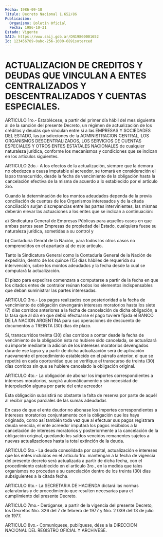 ```yaml
---
Fecha: 1986-09-18
Título: Decreto Nacional 1.652/86
Publicación:
  Organismo: Boletín Oficial
  Fecha: 1986-10-31
Estado: Vigente
SAIJ: https://www.saij.gob.ar/DN19860001652
Id: 123456789-0abc-256-1000-6891soterced
---
```

# ACTUALIZACION DE CREDITOS Y DEUDAS QUE VINCULAN A ENTES CENTRALIZADOS Y DESCENTRALIZADOS Y CUENTAS ESPECIALES.

<a id="1"></a>
ARTICULO  1ro.- Establécese, a partir del primer día hábil del mes siguiente al  de la sanción del presente Decreto, un régimen de actualización de los  créditos y deudas que vinculan entre sí a las EMPRESAS  Y  SOCIEDADES  DEL   ESTADO,  las  jurisdicciones  de  la ADMINISTRACION  CENTRAL,  LOS  ORGANISMOS    DESCENTRALIZADOS,  LOS SERVICIOS DE CUENTAS ESPECIALES Y OTROS ENTES  ESTATALES NACIONALES de  cualquier  naturaleza  jurídica,  conforme  los  mecanismos   y condiciones   que  se  indican  en  los  artículos  siguientes.

<a id="2"></a>
ARTICULO  2do.- A los efectos de la actualización, siempre que la demora no obedezca  a  causa imputable al acreedor, se tomará en consideración el lapso transcurrido,  desde la fecha de vencimiento de  la  obligación hasta la cancelación efectiva  de  la  misma  de acuerdo a lo establecido por el artículo 3ro.

Cuando la  determinación  de  los  montos  adeudados dependa de la previa conciliación de cuentas de los Organismos  interesados  y de la  citada  conciliación  surjan  discrepancias  entre  las  partes intervinientes,  las  mismas  deberán  elevar las actuaciones a los entes que se indican a continuación:

a) Sindicatura General de Empresas Públicas  para  aquellos  casos en  que  ambas  partes  sean  Empresas  de  propiedad  del  Estado, cualquiera  fuese  su  naturaleza  jurídica, sometidas a su control y

b) Contaduría Genral de la Nación,  para  todos los otros casos no comprendidos en el apartado a) de este artículo.

Tanto  la  Sindicatura General como la Contaduría  General  de  la Nación de expedirán,  dentro  de  los  quince  (15) días hábiles de requerida su intervención, sobre los montos adeudados  y  la  fecha desde la cual se computará la actualización.

El  plazo  para  expedirse  comenzara  a computarse a partir de la fecha  en  que  los  citados entes de contralor  reúnan  todos  los elementos  indispensables    que    deban  suministrar  las  partes interesadas.

<a id="3"></a>
ARTICULO  3ro.-  Los  pagos  realizados con posterioridad a la fecha de vencimiento de obligación  devengarán intereses moratorios hasta  los  siete  (7)  días  corridos anteriores  a  la  fecha  de cancelación de dicha obligación,  a la tasa que al día en que debió efectuarse el pago tuviere fijada el  BANCO  DE LA NACION ARGENTINA para  sus  operaciones de descuento de documentos  a  TREINTA  (30) días de plazo.

Si, transcurridos  treinta  (30)  días  corridos a contar desde la fecha  de  vencimiento  de  la  obligación  ésta  no  hubiere  sido cancelada, se actualizará su importe mediante  la  adición  de  los intereses  moratorios  devengados  durante  ese lapso y a partir de dicha actualización será de aplicación nuevamente  el procedimiento establecido  en  el  párrafo anterior, el que se repetirá  en  cada oportunidad que se verifique  el  transcurso  de  treinta (30) días corridos  sin que se hubiere cancelado la obligación  original.

<a id="4"></a>
ARTICULO 4to.- La obligación de abonar los importes correspondientes  a intereses moratorios, surgirá automáticamente y sin necesidad de interpelación  alguna  por parte del ente acreedor

Esta obligación subsistirá no obstante la  falta  de  reserva  por parte  de  aquél  al recibir pagos parciales de las sumas adeudadas

En caso de que el ente deudor no abonase los importes correspondientes  a   intereses  moratorios  conjuntamente  con  la obligación que los haya  originado,  como  así también toda vez que al efectuar sus pagos registrara deuda vencida,  el  ente  acreedor imputará   los  pagos  recibidos  a  la  cancelación  de  intereses moratorios  y  posteriormente  a  la  cancelación  de la obligación original, quedando los saldos vencidos remanentes sujetos  a nuevas actualizaciones    hasta   la  total  extinción  de  la  deuda.

<a id="5"></a>
ARTICULO 5to.- La deuda consolidada por capital, actualización e intereses  que  los entes incluídos en el artículo 1ro. mantengan a la fecha de vigencia  del  presente  decreto  será  actualizada a partir  de  dicha  fecha,  con el procedimiento establecido  en  el artículo 3ro., en la medida  que  tales organismos no procedan a su cancelación  dentro de los treinta (30)  días  subsiguientes  a  la citada fecha.

<a id="6"></a>
ARTICULO  6to.-  La  SECRETARIA DE HACIENDA dictará las normas aclaratorias y de procedimiento  que  resulten  necesarias  para el cumplimiento del presente Decreto.

<a id="7"></a>
ARTICULO 7mo.- Deróganse, a partir de la vigencia del presente Decreto,  los  Decretos  Nro. 326 del 7 de febrero de 1977 y Nro. 2 039 del 13 de julio de 1977.

<a id="8"></a>
ARTICULO  8vo.-  Comuníquese,  publíquese, dése a la DIRECCION NACIONAL DEL REGISTRO OFICIAL Y ARCHIVESE.